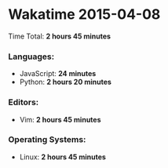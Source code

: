 # Wakatime 2015-04-08

Time Total: **2 hours 45 minutes**

### Languages:
- JavaScript: **24 minutes** 
- Python: **2 hours 20 minutes** 

### Editors:
- Vim: **2 hours 45 minutes** 

### Operating Systems:
- Linux: **2 hours 45 minutes** 

